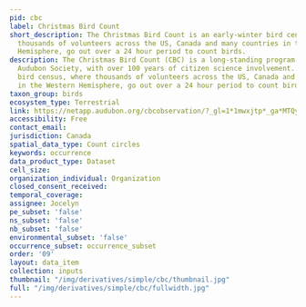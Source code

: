 ```yaml
---
pid: cbc
label: Christmas Bird Count
short_description: The Christmas Bird Count is an early-winter bird census, where
  thousands of volunteers across the US, Canada and many countries in the Western
  Hemisphere, go out over a 24 hour period to count birds.
description: The Christmas Bird Count (CBC) is a long-standing program of the National
  Audubon Society, with over 100 years of citizen science involvement. It is an early-winter
  bird census, where thousands of volunteers across the US, Canada and many countries
  in the Western Hemisphere, go out over a 24 hour period to count birds.
taxon_group: birds
ecosystem_type: Terrestrial
link: https://netapp.audubon.org/cbcobservation/?_gl=1*1mwxjtp*_ga*MTQyOTczNTE1NC4xNjczNjIyMjI5*_ga_X2XNL2MWTT*MTY3MzYyMjIyOC4xLjAuMTY3MzYyMjIyOS41OS4wLjA.&_gl=1*1mwxjtp*_ga*MTQyOTczNTE1NC4xNjczNjIyMjI5*_ga_X2X
accessibility: Free
contact_email: 
jurisdiction: Canada
spatial_data_type: Count circles
keywords: occurrence
data_product_type: Dataset
cell_size: 
organization_individual: Organization
closed_consent_received: 
temporal_coverage: 
assignee: Jocelyn
pe_subset: 'false'
ns_subset: 'false'
nb_subset: 'false'
environmental_subset: 'false'
occurrence_subset: occurrence_subset
order: '09'
layout: data_item
collection: inputs
thumbnail: "/img/derivatives/simple/cbc/thumbnail.jpg"
full: "/img/derivatives/simple/cbc/fullwidth.jpg"
---
```

